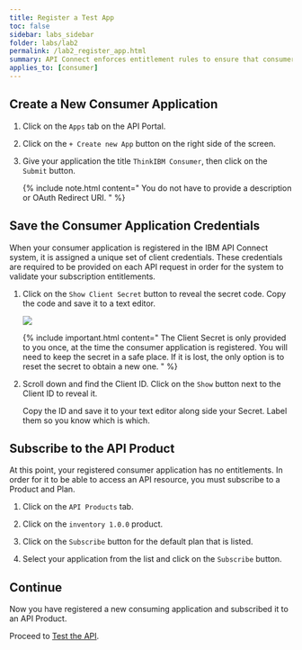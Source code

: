 ```yaml
---
title: Register a Test App
toc: false
sidebar: labs_sidebar
folder: labs/lab2
permalink: /lab2_register_app.html
summary: API Connect enforces entitlement rules to ensure that consumers are allowed to access the API's that are being requested. The instructions below will guide you on registering your consumer application and subscribing it to an API Product.
applies_to: [consumer]
---
```


## Create a New Consumer Application

1.  Click on the `Apps` tab on the API Portal.

1.  Click on the `+ Create new App` button on the right side of the screen.

1.  Give your application the title `ThinkIBM Consumer`, then click on the `Submit` button.

    {% include note.html content="
        You do not have to provide a description or OAuth Redirect URI.
    " %}

## Save the Consumer Application Credentials

When your consumer application is registered in the IBM API Connect system, it is assigned a unique set of client credentials. These credentials are required to be provided on each API request in order for the system to validate your subscription entitlements.

1.  Click on the `Show Client Secret` button to reveal the secret code. Copy the code and save it to a text editor.

    ![](./images/labs/lab2/save-secret.png)

    {% include important.html content="
        The Client Secret is only provided to you once, at the time the consumer application is registered. You will need to keep the secret in a safe place. If it is lost, the only option is to reset the secret to obtain a new one.
    " %}

1.  Scroll down and find the Client ID. Click on the `Show` button next to the Client ID to reveal it.

    Copy the ID and save it to your text editor along side your Secret. Label them so you know which is which.

## Subscribe to the API Product

At this point, your registered consumer application has no entitlements. In order for it to be able to access an API resource, you must subscribe to a Product and Plan.

1.  Click on the `API Products` tab.

1.  Click on the `inventory 1.0.0` product.

1.  Click on the `Subscribe` button for the default plan that is listed.

1.  Select your application from the list and click on the `Subscribe` button.

## Continue

Now you have registered a new consuming application and subscribed it to an API Product.

Proceed to [Test the API](lab2_test_api.html).